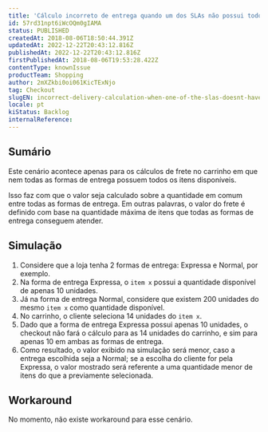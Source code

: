 ```yaml
---
title: 'Cálculo incorreto de entrega quando um dos SLAs não possui todos os itens'
id: 57rd31npt6iWcOQm0gIAMA
status: PUBLISHED
createdAt: 2018-08-06T18:50:44.391Z
updatedAt: 2022-12-22T20:43:12.816Z
publishedAt: 2022-12-22T20:43:12.816Z
firstPublishedAt: 2018-08-06T19:53:28.422Z
contentType: knownIssue
productTeam: Shopping
author: 2mXZkbi0oi061KicTExNjo
tag: Checkout
slugEN: incorrect-delivery-calculation-when-one-of-the-slas-doesnt-have-all-items
locale: pt
kiStatus: Backlog
internalReference: 
---
```


## Sumário

Este cenário acontece apenas para os cálculos de frete no carrinho em que nem todas as formas de entrega possuem todos os itens disponíveis. 

Isso faz com que o valor seja calculado sobre a quantidade em comum entre todas as formas de entrega. Em outras palavras, o valor do frete é definido com base na quantidade máxima de itens que todas as formas de entrega conseguem atender.

## Simulação

1. Considere que a loja tenha 2 formas de entrega: Expressa e Normal, por exemplo.
2. Na forma de entrega Expressa, o `item x` possui a quantidade disponível de apenas 10 unidades.
3. Já na forma de entrega Normal, considere que existem 200 unidades do mesmo `item x` como quantidade disponível.
4. No carrinho, o cliente seleciona 14 unidades do `item x`.
5. Dado que a forma de entrega Expressa possui apenas 10 unidades, o checkout não fará o cálculo para as 14 unidades do carrinho, e sim para apenas 10 em ambas as formas de entrega.
6. Como resultado, o valor exibido na simulação será menor, caso a entrega escolhida seja a Normal; se a escolha do cliente for pela Expressa, o valor mostrado será referente a uma quantidade menor de itens do que a previamente selecionada.

## Workaround

No momento, não existe workaround para esse cenário.

